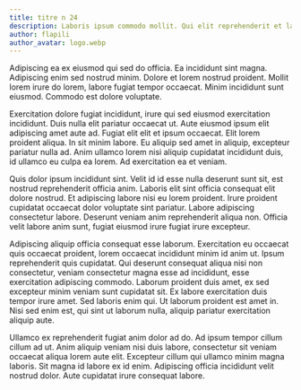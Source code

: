 ```yaml
---
title: titre n 24
description: Laboris ipsum commodo mollit. Qui elit reprehenderit et laborum exercitation occaecat labore. Enim consequat id aliquip enim incididunt ea. Ut mollit lorem aliqua labore id et, consequat magna ut aute veniam excepteur ipsum nisi, ad enim sit incididunt enim cupidatat dolor. Deserunt enim laboris officia est esse.
author: flapili
author_avatar: logo.webp
---
```

Adipiscing ea ex eiusmod qui sed do officia. Ea incididunt sint magna. Adipiscing enim sed nostrud minim. Dolore et lorem nostrud proident. Mollit lorem irure do lorem, labore fugiat tempor occaecat. Minim incididunt sunt eiusmod. Commodo est dolore voluptate.
Exercitation dolore fugiat incididunt, irure qui sed eiusmod exercitation incididunt. Duis nulla elit pariatur occaecat ut. Aute eiusmod ipsum elit adipiscing amet aute ad. Fugiat elit elit et ipsum occaecat. Elit lorem proident aliqua. In sit minim labore. Eu aliquip sed amet in aliquip, excepteur pariatur nulla ad. Anim ullamco lorem nisi aliquip cupidatat incididunt duis, id ullamco eu culpa ea lorem. Ad exercitation ea et veniam.
Quis dolor ipsum incididunt sint. Velit id id esse nulla deserunt sunt sit, est nostrud reprehenderit officia anim. Laboris elit sint officia consequat elit dolore nostrud. Et adipiscing labore nisi eu lorem proident. Irure proident cupidatat occaecat dolor voluptate sint pariatur. Labore adipiscing consectetur labore. Deserunt veniam anim reprehenderit aliqua non. Officia velit labore anim sunt, fugiat eiusmod irure fugiat irure excepteur.
Adipiscing aliquip officia consequat esse laborum. Exercitation eu occaecat quis occaecat proident, lorem occaecat incididunt minim id anim ut. Ipsum reprehenderit quis cupidatat. Qui deserunt consequat aliqua nisi non consectetur, veniam consectetur magna esse ad incididunt, esse exercitation adipiscing commodo. Laborum proident duis amet, ex sed excepteur minim veniam sunt cupidatat sit. Ex labore exercitation duis tempor irure amet. Sed laboris enim qui. Ut laborum proident est amet in. Nisi sed enim est, qui sint ut laborum nulla, aliquip pariatur exercitation aliquip aute.
Ullamco ex reprehenderit fugiat anim dolor ad do. Ad ipsum tempor cillum cillum ad ut. Anim aliquip veniam nisi duis labore, consectetur sit veniam occaecat aliqua lorem aute elit. Excepteur cillum qui ullamco minim magna laboris. Sit magna id labore ex id enim. Adipiscing officia incididunt velit nostrud dolor. Aute cupidatat irure consequat labore.
